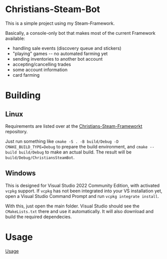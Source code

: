 # Christians-Steam-Bot

This is a simple project using my Steam-Framework.

Basically, a console-only bot that makes most of the current Framework available:
* handling sale events (discovery queue and stickers)
* "playing" games -- no automated farming yet
* sending inventories to another bot account
* accepting/cancelling trades
* some account information
* card farming

# Building

## Linux

Requirements are listed over at the [Christians-Steam-Frameworkt](https://github.com/Christian-Stieber/Christians-Steam-Framework) repository.

Just run something like `cmake -S . -B build/Debug -D CMAKE_BUILD_TYPE=Debug` to prepare the build environment, and `cmake --build build/Debug` to make an actual build. The result will be `build/Debug/ChristiansSteamBot`.

## Windows

This is designed for Visual Studio 2022 Community Edition, with activated `vcpkg` support.
If `vcpkg` has not been integrated into your VS installation yet, open a Visual Studio Command Prompt and run `vcpkg integrate install`.

With this, just open the main folder. Visual Studio should see the `CMakeLists.txt` there and use it automatically. It will also download and build the required dependecies.

# Usage

[Usage](Docs.md)
